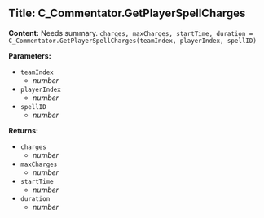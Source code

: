 ## Title: C_Commentator.GetPlayerSpellCharges

**Content:**
Needs summary.
`charges, maxCharges, startTime, duration = C_Commentator.GetPlayerSpellCharges(teamIndex, playerIndex, spellID)`

**Parameters:**
- `teamIndex`
  - *number*
- `playerIndex`
  - *number*
- `spellID`
  - *number*

**Returns:**
- `charges`
  - *number*
- `maxCharges`
  - *number*
- `startTime`
  - *number*
- `duration`
  - *number*